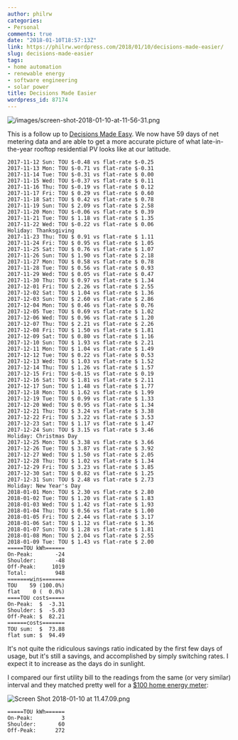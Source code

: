 ```yaml
---
author: philrw
categories:
- Personal
comments: true
date: "2018-01-10T18:57:13Z"
link: https://philrw.wordpress.com/2018/01/10/decisions-made-easier/
slug: decisions-made-easier
tags:
- home automation
- renewable energy
- software engineering
- solar power
title: Decisions Made Easier
wordpress_id: 87174
---
```


![/images/screen-shot-2018-01-10-at-11-56-31.png](/images/screen-shot-2018-01-10-at-11-56-31.png)

This is a follow up to [Decisions Made Easy](/2017/11/17/decisions-made-easy/). We now have 59 days of net metering data and are able to get a more accurate picture of what late-in-the-year rooftop residential PV looks like at our latitude.

<!--more-->


    2017-11-12 Sun: TOU $-0.48 vs flat-rate $-0.25
    2017-11-13 Mon: TOU $-0.71 vs flat-rate $-0.31
    2017-11-14 Tue: TOU $-0.31 vs flat-rate $ 0.00
    2017-11-15 Wed: TOU $-0.37 vs flat-rate $ 0.11
    2017-11-16 Thu: TOU $-0.19 vs flat-rate $ 0.12
    2017-11-17 Fri: TOU $ 0.29 vs flat-rate $ 0.60
    2017-11-18 Sat: TOU $ 0.42 vs flat-rate $ 0.78
    2017-11-19 Sun: TOU $ 2.09 vs flat-rate $ 2.58
    2017-11-20 Mon: TOU $-0.06 vs flat-rate $ 0.39
    2017-11-21 Tue: TOU $ 1.18 vs flat-rate $ 1.35
    2017-11-22 Wed: TOU $-0.22 vs flat-rate $ 0.06
    Holiday: Thanksgiving
    2017-11-23 Thu: TOU $ 0.91 vs flat-rate $ 1.11
    2017-11-24 Fri: TOU $ 0.95 vs flat-rate $ 1.05
    2017-11-25 Sat: TOU $ 0.76 vs flat-rate $ 1.07
    2017-11-26 Sun: TOU $ 1.90 vs flat-rate $ 2.18
    2017-11-27 Mon: TOU $ 0.58 vs flat-rate $ 0.78
    2017-11-28 Tue: TOU $ 0.56 vs flat-rate $ 0.93
    2017-11-29 Wed: TOU $ 0.05 vs flat-rate $ 0.47
    2017-11-30 Thu: TOU $ 0.97 vs flat-rate $ 1.34
    2017-12-01 Fri: TOU $ 2.26 vs flat-rate $ 2.55
    2017-12-02 Sat: TOU $ 1.04 vs flat-rate $ 1.36
    2017-12-03 Sun: TOU $ 2.60 vs flat-rate $ 2.86
    2017-12-04 Mon: TOU $ 0.46 vs flat-rate $ 0.76
    2017-12-05 Tue: TOU $ 0.69 vs flat-rate $ 1.02
    2017-12-06 Wed: TOU $ 0.96 vs flat-rate $ 1.20
    2017-12-07 Thu: TOU $ 2.21 vs flat-rate $ 2.26
    2017-12-08 Fri: TOU $ 1.50 vs flat-rate $ 1.81
    2017-12-09 Sat: TOU $ 0.80 vs flat-rate $ 1.16
    2017-12-10 Sun: TOU $ 1.93 vs flat-rate $ 2.21
    2017-12-11 Mon: TOU $ 1.04 vs flat-rate $ 1.49
    2017-12-12 Tue: TOU $ 0.22 vs flat-rate $ 0.53
    2017-12-13 Wed: TOU $ 1.03 vs flat-rate $ 1.52
    2017-12-14 Thu: TOU $ 1.26 vs flat-rate $ 1.57
    2017-12-15 Fri: TOU $-0.15 vs flat-rate $ 0.19
    2017-12-16 Sat: TOU $ 1.81 vs flat-rate $ 2.11
    2017-12-17 Sun: TOU $ 1.48 vs flat-rate $ 1.77
    2017-12-18 Mon: TOU $ 1.62 vs flat-rate $ 1.99
    2017-12-19 Tue: TOU $ 0.99 vs flat-rate $ 1.33
    2017-12-20 Wed: TOU $ 0.95 vs flat-rate $ 1.34
    2017-12-21 Thu: TOU $ 3.24 vs flat-rate $ 3.38
    2017-12-22 Fri: TOU $ 3.22 vs flat-rate $ 3.53
    2017-12-23 Sat: TOU $ 1.17 vs flat-rate $ 1.47
    2017-12-24 Sun: TOU $ 3.15 vs flat-rate $ 3.46
    Holiday: Christmas Day
    2017-12-25 Mon: TOU $ 3.38 vs flat-rate $ 3.66
    2017-12-26 Tue: TOU $ 3.87 vs flat-rate $ 3.92
    2017-12-27 Wed: TOU $ 1.50 vs flat-rate $ 2.05
    2017-12-28 Thu: TOU $ 1.02 vs flat-rate $ 1.34
    2017-12-29 Fri: TOU $ 3.23 vs flat-rate $ 3.85
    2017-12-30 Sat: TOU $ 0.82 vs flat-rate $ 1.25
    2017-12-31 Sun: TOU $ 2.48 vs flat-rate $ 2.73
    Holiday: New Year's Day
    2018-01-01 Mon: TOU $ 2.30 vs flat-rate $ 2.80
    2018-01-02 Tue: TOU $ 1.20 vs flat-rate $ 1.83
    2018-01-03 Wed: TOU $ 1.42 vs flat-rate $ 1.93
    2018-01-04 Thu: TOU $ 0.56 vs flat-rate $ 1.00
    2018-01-05 Fri: TOU $ 2.44 vs flat-rate $ 3.17
    2018-01-06 Sat: TOU $ 1.12 vs flat-rate $ 1.36
    2018-01-07 Sun: TOU $ 1.28 vs flat-rate $ 1.81
    2018-01-08 Mon: TOU $ 2.04 vs flat-rate $ 2.55
    2018-01-09 Tue: TOU $ 1.43 vs flat-rate $ 2.00
    =====TOU kWh======
    On-Peak:       -24
    Shoulder:      -48
    Off-Peak:     1019
    Total:         948
    =======wins=======
    TOU    59 (100.0%)
    flat    0 (  0.0%)
    ====TOU costs=====
    On-Peak:  $  -3.31
    Shoulder: $  -5.03
    Off-Peak: $  82.21
    ======costs=======
    TOU sum:  $  73.88
    flat sum: $  94.49

It's not quite the ridiculous savings ratio indicated by the first few days of usage, but it's still a savings, and accomplished by simply switching rates. I expect it to increase as the days do in sunlight.

I compared our first utility bill to the readings from the same (or very similar) interval and they matched pretty well for a [$100 home energy meter](https://aeotec.com/z-wave-home-energy-measure):

![Screen Shot 2018-01-10 at 11.47.09.png](/images/screen-shot-2018-01-10-at-11-47-09.png)


    =====TOU kWh======
    On-Peak:         3
    Shoulder:       60
    Off-Peak:      272

